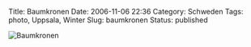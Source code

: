 Title: Baumkronen
Date: 2006-11-06 22:36
Category: Schweden
Tags: photo, Uppsala, Winter
Slug: baumkronen
Status: published

![Baumkronen](/pic/baumkronen.jpg "Baumkronen")

